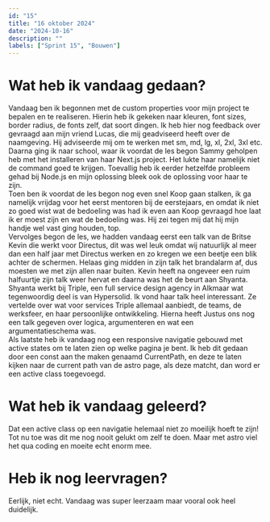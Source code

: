 ```yaml
---
id: "15"
title: "16 oktober 2024"
date: "2024-10-16"
description: ""
labels: ["Sprint 15", "Bouwen"]
---
```


# Wat heb ik vandaag gedaan?

Vandaag ben ik begonnen met de custom properties voor mijn project te bepalen en te realiseren. Hierin heb ik gekeken naar kleuren, font sizes, border radius, de fonts zelf, dat soort dingen. Ik heb hier nog feedback over gevraagd aan mijn vriend Lucas, die mij geadviseerd heeft over de naamgeving. Hij adviseerde mij om te werken met sm, md, lg, xl, 2xl, 3xl etc. <br>
Daarna ging ik naar school, waar ik voordat de les begon Sammy geholpen heb met het installeren van haar Next.js project. Het lukte haar namelijk niet de command goed te krijgen. Toevallig heb ik eerder hetzelfde probleem gehad bij Node.js en mijn oplossing bleek ook de oplossing voor haar te zijn. <br>
Toen ben ik voordat de les begon nog even snel Koop gaan stalken, ik ga namelijk vrijdag voor het eerst mentoren bij de eerstejaars, en omdat ik niet zo goed wist wat de bedoeling was had ik even aan Koop gevraagd hoe laat ik er moest zijn en wat de bedoeling was. Hij zei tegen mij dat hij mijn handje wel vast ging houden, top. <br>
Vervolges begon de les, we hadden vandaag eerst een talk van de Britse Kevin die werkt voor Directus, dit was wel leuk omdat wij natuurlijk al meer dan een half jaar met Directus werken en zo kregen we een beetje een blik achter de schermen. Helaas ging midden in zijn talk het brandalarm af, dus moesten we met zijn allen naar buiten. Kevin heeft na ongeveer een ruim halfuurtje zijn talk weer hervat en daarna was het de beurt aan Shyanta. <br>
Shyanta werkt bij Triple, een full service design agency in Alkmaar wat tegenwoordig deel is van Hypersolid. Ik vond haar talk heel interessant. Ze vertelde over wat voor services Triple allemaal aanbiedt, de teams, de werksfeer, en haar persoonlijke ontwikkeling. Hierna heeft Justus ons nog een talk gegeven over logica, argumenteren en wat een argumentatieschema was. <br>
Als laatste heb ik vandaag nog een responsive navigatie gebouwd met active states om te laten zien op welke pagina je bent. Ik heb dit gedaan door een const aan the maken genaamd CurrentPath, en deze te laten kijken naar de current path van de astro page, als deze matcht, dan word er een active class toegevoegd.

# Wat heb ik vandaag geleerd?

Dat een active class op een navigatie helemaal niet zo moeilijk hoeft te zijn! Tot nu toe was dit me nog nooit gelukt om zelf te doen. Maar met astro viel het qua coding en moeite echt enorm mee.

# Heb ik nog leervragen?

Eerlijk, niet echt. Vandaag was super leerzaam maar vooral ook heel duidelijk.







